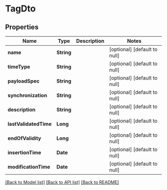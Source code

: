 # TagDto
## Properties

| Name | Type | Description | Notes |
|------------ | ------------- | ------------- | -------------|
| **name** | **String** |  | [optional] [default to null] |
| **timeType** | **String** |  | [optional] [default to null] |
| **payloadSpec** | **String** |  | [optional] [default to null] |
| **synchronization** | **String** |  | [optional] [default to null] |
| **description** | **String** |  | [optional] [default to null] |
| **lastValidatedTime** | **Long** |  | [optional] [default to null] |
| **endOfValidity** | **Long** |  | [optional] [default to null] |
| **insertionTime** | **Date** |  | [optional] [default to null] |
| **modificationTime** | **Date** |  | [optional] [default to null] |

[[Back to Model list]](../README.md#documentation-for-models) [[Back to API list]](../README.md#documentation-for-api-endpoints) [[Back to README]](../README.md)

